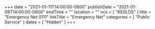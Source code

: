 +++
date = "2021-01-11T14:00:00-0600"
publishDate = "2021-01-09T14:00:00-0600"
endTime = ""
location = ""
ncs = [ "KE0LDS" ]
title = "Emergency Net 0111"
linkTitle = "Emergency Net"
categories = [ "Public Service" ]
dates = [ "Hidden" ]
+++
